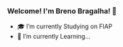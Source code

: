 ### Welcome! I'm Breno Bragalha! 👾

- 🎓 I’m currently Studying on FIAP
- 🌱 I’m currently Learning...
